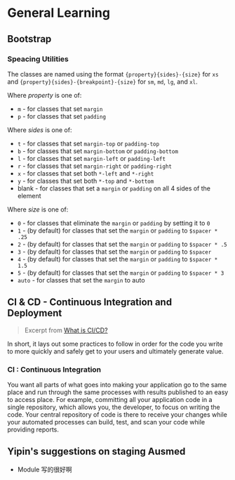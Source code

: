 # General Learning 

## Bootstrap

### Speacing Utilities

The classes are named using the format `{property}{sides}-{size}` for `xs` and `{property}{sides}-{breakpoint}-{size}` for `sm`, `md`, `lg`, and `xl`.

Where *property* is one of:

- `m` - for classes that set `margin`
- `p` - for classes that set `padding`

Where *sides* is one of:

- `t` - for classes that set `margin-top` or `padding-top`
- `b` - for classes that set `margin-bottom` or `padding-bottom`
- `l` - for classes that set `margin-left` or `padding-left`
- `r` - for classes that set `margin-right` or `padding-right`
- `x` - for classes that set both `*-left` and `*-right`
- `y` - for classes that set both `*-top` and `*-bottom`
- blank - for classes that set a `margin` or `padding` on all 4 sides of the element

Where *size* is one of:

- `0` - for classes that eliminate the `margin` or `padding` by setting it to `0`
- `1` - (by default) for classes that set the `margin` or `padding` to `$spacer * .25`
- `2` - (by default) for classes that set the `margin` or `padding` to `$spacer * .5`
- `3` - (by default) for classes that set the `margin` or `padding` to `$spacer`
- `4` - (by default) for classes that set the `margin` or `padding` to `$spacer * 1.5`
- `5` - (by default) for classes that set the `margin` or `padding` to `$spacer * 3`
- `auto` - for classes that set the `margin` to auto



## CI & CD - Continuous Integration and Deployment

> Excerpt from [What is CI/CD?](https://medium.com/@nirespire/what-is-cicd-concepts-in-continuous-integration-and-deployment-4fe3f6625007)

 In short, it lays out some practices to follow in order for the code you write to more quickly and safely get to your users and ultimately generate value.

### CI : Continuous Integration

You want all parts of what goes into making your application go to the same place and run through the same processes with results published to an easy to access place. For example, committing all your application code in a single repository, which allows you, the developer, to focus on writing the code. Your central repository of code is there to receive your changes while your automated processes can build, test, and scan your code while providing reports.



## Yipin's suggestions on staging Ausmed

- Module 写的很好啊